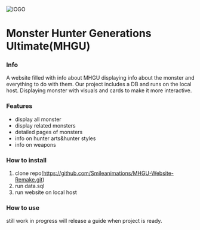 ![lOGO](https://realotakugamer.com/wp-content/uploads/2018/05/MHGU_logo_transparent-e1525969248176.png)
# Monster Hunter Generations Ultimate(MHGU)

### Info
A website filled with info about MHGU displaying info about the monster and everything to do with them.
Our project includes a DB and runs on the local host. Displaying monster with visuals and cards to make it more interactive.

### Features
- display all monster
- display related monsters
- detailed pages of monsters
- info on hunter arts&hunter styles
- info on weapons

### How to install
1. clone repo(https://github.com/Smileanimations/MHGU-Website-Remake.git)
2. run data.sql
3. run website on local host

### How to use
still work in progress will release a guide when project is ready.
